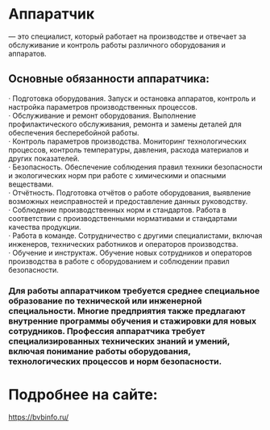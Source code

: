 # Аппаратчик 
— это специалист, который работает на производстве и отвечает за обслуживание и контроль работы различного оборудования и аппаратов.  

## Основные обязанности аппаратчика:
·       Подготовка оборудования. Запуск и остановка аппаратов, контроль и настройка параметров производственных процессов.  
·       Обслуживание и ремонт оборудования. Выполнение профилактического обслуживания, ремонта и замены деталей для обеспечения бесперебойной работы.  
·       Контроль параметров производства. Мониторинг технологических процессов, контроль температуры, давления, расхода материалов и других показателей.  
·       Безопасность. Обеспечение соблюдения правил техники безопасности и экологических норм при работе с химическими и опасными веществами.  
·       Отчётность. Подготовка отчётов о работе оборудования, выявление возможных неисправностей и предоставление данных руководству.  
·       Соблюдение производственных норм и стандартов. Работа в соответствии с производственными нормативами и стандартами качества продукции.  
·       Работа в команде. Сотрудничество с другими специалистами, включая инженеров, технических работников и операторов производства.  
·       Обучение и инструктаж. Обучение новых сотрудников и операторов производства в работе с оборудованием и соблюдении правил безопасности.  

### Для работы аппаратчиком требуется среднее специальное образование по технической или инженерной специальности. Многие предприятия также предлагают внутренние программы обучения и стажировки для новых сотрудников. Профессия аппаратчика требует специализированных технических знаний и умений, включая понимание работы оборудования, технологических процессов и норм безопасности.  

# Подробнее на сайте:
<https://bvbinfo.ru/>
